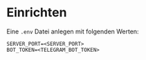 # Einrichten
Eine `.env` Datei anlegen mit folgenden Werten:
```
SERVER_PORT=<SERVER_PORT>
BOT_TOKEN=<TELEGRAM_BOT_TOKEN>
```
